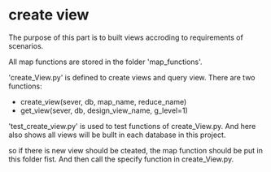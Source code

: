 

# create view

The purpose of this part is to built views accroding to requirements of scenarios.

All map functions are stored in the folder 'map_functions'.

'create_View.py' is defined to create views and query view. There are two functions: 

* create_view(sever, db, map_name, reduce_name) 
* get_view(sever, db, design_view_name, g_level=1)

'test_create_view.py' is used to test functions of create_View.py. And here also shows all views will be bullt in each database in this project.

so if there is new view should be cteated, the map function should be put in this folder fist. And then call the specify function in create_View.py.